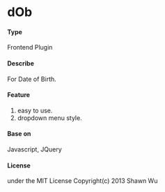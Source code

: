 dOb
=========

#### Type
Frontend Plugin

#### Describe
For Date of Birth.

#### Feature
1. easy to use.
2. dropdown menu style.

#### Base on
Javascript, JQuery

#### License
under the MIT License Copyright(c) 2013 Shawn Wu
